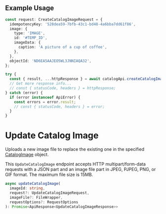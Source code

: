 ## Example Usage

```ts
const request: CreateCatalogImageRequest = {
  idempotencyKey: '528dea59-7bfb-43c1-bd48-4a6bba7dd61f86',
  image: {
    type: 'IMAGE',
    id: '#TEMP_ID',
    imageData: {
      caption: 'A picture of a cup of coffee',
    },
  },
  objectId: 'ND6EA5AAJEO5WL3JNNIAQA32',
};

try {
  const { result, ...httpResponse } = await catalogApi.createCatalogImage(request);
  // Get more response info...
  // const { statusCode, headers } = httpResponse;
} catch (error) {
  if (error instanceof ApiError) {
    const errors = error.result;
    // const { statusCode, headers } = error;
  }
}
```

# Update Catalog Image

Uploads a new image file to replace the existing one in the specified [CatalogImage](../../doc/models/catalog-image.md) object.

This `UpdateCatalogImage` endpoint accepts HTTP multipart/form-data requests with a JSON part and an image file part in
JPEG, PJPEG, PNG, or GIF format. The maximum file size is 15MB.

```ts
async updateCatalogImage(
  imageId: string,
  request?: UpdateCatalogImageRequest,
  imageFile?: FileWrapper,
  requestOptions?: RequestOptions
): Promise<ApiResponse<UpdateCatalogImageResponse>>
```
